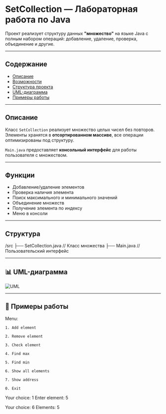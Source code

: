 # SetCollection — Лабораторная работа по Java

Проект реализует структуру данных **"множество"** на языке Java с полным набором операций: добавление, удаление, проверка, объединение и другие.

---

## Содержание

- [Описание](#описание)
- [Возможности](#возможности)
- [Структура проекта](#структура-проекта)
- [UML-диаграмма](#uml-диаграмма)
- [Примеры работы](#примеры-работы)

---

## Описание

Класс `SetCollection` реализует множество целых чисел без повторов.  
Элементы хранятся в **отсортированном массиве**, все операции оптимизированы под структуру.

`Main.java` предоставляет **консольный интерфейс** для работы пользователя с множеством.

---

## Функции

- Добавление/удаление элементов  
- Проверка наличия элемента  
- Поиск максимального и минимального значений  
- Объединение множеств  
- Получение элемента по индексу  
- Меню в консоли  

---

## Структура
/src
├── SetCollection.java // Класс множества
├── Main.java // Пользовательский интерфейс


---

## 📊 UML-диаграмма

![UML](./uml.png)

---

## 🧪 Примеры работы

Menu:

    1. Add element

    2. Remove element

    3. Check element

    4. Find max

    5. Find min

    6. Show all elements

    7. Show address

    0. Exit

Your choice: 1
Enter element: 5

Your choice: 6
Elements: 5
